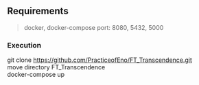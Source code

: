 ## Requirements

> docker, docker-compose
> port: 8080, 5432, 5000

### Execution

  git clone https://github.com/PracticeofEno/FT_Transcendence.git<br/>
move directory FT_Transcendence<br/>
docker-compose up<br/>
